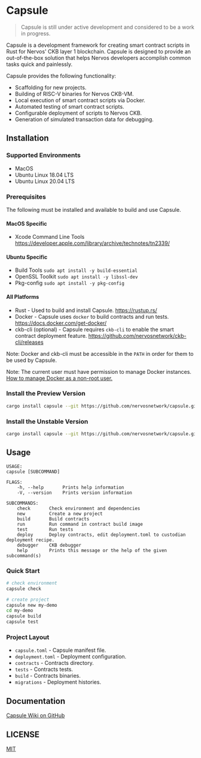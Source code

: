 # Capsule

> Capsule is still under active development and considered to be a work in progress.

Capsule is a development framework for creating smart contract scripts in Rust for Nervos' CKB layer 1 blockchain. Capsule is designed to provide an out-of-the-box solution that helps Nervos developers accomplish common tasks quick and painlessly.

Capsule provides the following functionality:
- Scaffolding for new projects.
- Building of RISC-V binaries for Nervos CKB-VM.
- Local execution of smart contract scripts via Docker.
- Automated testing of smart contract scripts.
- Configurable deployment of scripts to Nervos CKB.
- Generation of simulated transaction data for debugging.

## Installation

### Supported Environments

- MacOS
- Ubuntu Linux 18.04 LTS
- Ubuntu Linux 20.04 LTS

### Prerequisites

The following must be installed and available to build and use Capsule.

#### MacOS Specific
- Xcode Command Line Tools https://developer.apple.com/library/archive/technotes/tn2339/

#### Ubuntu Specific
- Build Tools `sudo apt install -y build-essential`
- OpenSSL Toolkit `sudo apt install -y libssl-dev`
- Pkg-config `sudo apt install -y pkg-config`

#### All Platforms

- Rust - Used to build and install Capsule. https://rustup.rs/
- Docker - Capsule uses `docker` to build contracts and run tests. https://docs.docker.com/get-docker/
- ckb-cli (optional) - Capsule requires `ckb-cli` to enable the smart contract deployment feature. https://github.com/nervosnetwork/ckb-cli/releases

Note: Docker and ckb-cli must be accessible in the `PATH` in order for them to be used by Capsule.

Note: The current user must have permission to manage Docker instances. [How to manage Docker as a non-root user.](https://docs.docker.com/engine/install/linux-postinstall/)

### Install the Preview Version

``` sh
cargo install capsule --git https://github.com/nervosnetwork/capsule.git --tag v0.0.1-pre.2
```

### Install the Unstable Version

``` sh
cargo install capsule --git https://github.com/nervosnetwork/capsule.git
```

## Usage

```
USAGE:
capsule [SUBCOMMAND]

FLAGS:
    -h, --help       Prints help information
    -V, --version    Prints version information

SUBCOMMANDS:
    check       Check environment and dependencies
    new         Create a new project
    build       Build contracts
    run         Run command in contract build image
    test        Run tests
    deploy      Deploy contracts, edit deployment.toml to custodian deployment recipe.
    debugger    CKB debugger
    help        Prints this message or the help of the given subcommand(s)
```

### Quick Start

``` sh
# check environment
capsule check

# create project
capsule new my-demo
cd my-demo
capsule build
capsule test
```

### Project Layout

* `capsule.toml`    - Capsule manifest file.
* `deployment.toml` - Deployment configuration.
* `contracts`       - Contracts directory.
* `tests`           - Contracts tests.
* `build`           - Contracts binaries.
* `migrations`      - Deployment histories.

## Documentation

[Capsule Wiki on GitHub](https://github.com/nervosnetwork/capsule/wiki)

## LICENSE

[MIT](https://github.com/nervosnetwork/capsule/blob/master/LICENSE)

